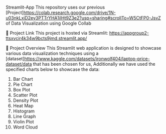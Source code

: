 Streamlit-App
This repository uses our previous [Project]https://colab.research.google.com/drive/1N-u03nkLxiD2ey3PTTrYHA1ilHt9Z3e2?usp=sharing#scrollTo=W5CtFP0-JsvZ of Data Visualization using Google Collab

🔗 Project Link
This project is hosted via Streamlit:
https://appgroup2-ttsxvcir4k34w9bcts9jmd.streamlit.app/

📖 Project Overview
This Streamlit web application is designed to showcase various data visualization techniques using a [dataset]https://www.kaggle.com/datasets/ironwolf404/laptop-price-dataset/data that has been chosen for us, Additionally we have used the specified charts below to showcase the data:
1. Bar Chart
2. Pie Chart 
3. Box Plot
4. Scatter Plot 
5. Density Plot
6. Heat Map 
7. Histogram
8. Line Graph
9. Violin Plot
10. Word Cloud
